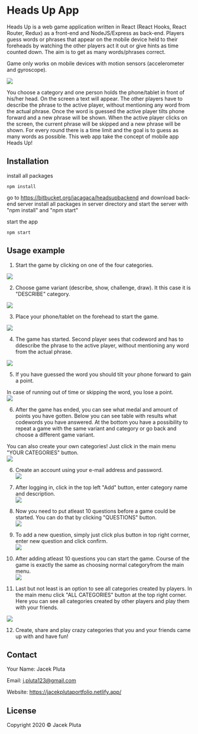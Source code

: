 # Heads Up App

Heads Up is a web game application written in React (React Hooks, React Router, Redux) as a front-end and NodeJS/Express as back-end.
Players guess words or phrases that appear on the mobile device held to their foreheads by watching the other players act it out or give hints as time counted down.
The aim is to get as many words/phrases correct.

Game only works on mobile devices with motion sensors (accelerometer and gyroscope).

![](mdimages/12.gif)

You choose a category and one person holds the phone/tablet in front of his/her head.
On the screen a text will appear. The other players have to describe the phrase to the active player, without mentioning any word from the actual phrase.
Once the word is guessed the active player tilts phone forward and a new phrase will be shown.
When the active player clicks on the screen, the current phrase will be skipped and a new phrase will be shown.
For every round there is a time limit and the goal is to guess as many words as possible.
This web app take the concept of mobile app Heads Up!

## Installation

install all packages

```
npm install
```

go to https://bitbucket.org/jacagaca/headsupbackend and download back-end server
install all packages in server directory and start the server with "npm install" and "npm start"

start the app

```
npm start
```

## Usage example

1. Start the game by clicking on one of the four categories.

![](mdimages/1.png)

2. Choose game variant (describe, show, challenge, draw). It this case it is "DESCRIBE" category.

![](mdimages/2.png)

3. Place your phone/tablet on the forehead to start the game.

![](mdimages/3.png)

4. The game has started. Second player sees that codeword and has to ddescribe the phrase to the active player, without mentioning any word from the actual phrase.

![](mdimages/4.png)

5. If you have guessed the word you should tilt your phone forward to gain a point.

In case of running out of time or skipping the word, you lose a point.  
![](mdimages/5.png)

6. After the game has ended, you can see what medal and amount of points you have gotten.
   Below you can see table with results what codewords you have answered.
   At the bottom you have a possibility to repeat a game with the same variant and category or go back and choose a different game variant.

You can also create your own categories! Just click in the main menu "YOUR CATEGORIES" button.  
![](mdimages/55.png)

6. Create an account using your e-mail address and password.  
   ![](mdimages/6.png)

7. After logging in, click in the top left "Add" button, enter category name and description.  
   ![](mdimages/7.png)

8. Now you need to put atleast 10 questions before a game could be started. You can do that by clicking "QUESTIONS" button.  
   ![](mdimages/8.png)

9. To add a new question, simply just click plus button in top right corrner, enter new question and click confirm.  
   ![](mdimages/9.png)

10. After adding atleast 10 questions you can start the game. Course of the game is exactly the same as choosing normal categoryfrom the main menu.  
    ![](mdimages/10.png)

11. Last but not least is an option to see all categories created by players. In the main menu click "ALL CATEGORIES" button at the top right corner.
    Here you can see all categories created by other players and play them with your friends.

![](mdimages/11.png)

12. Create, share and play crazy categories that you and your friends came up with and have fun!

## Contact

Your Name: Jacek Pluta

Email: j.pluta123@gmail.com

Website: https://jacekplutaportfolio.netlify.app/

## License

Copyright 2020 © Jacek Pluta
